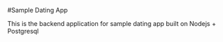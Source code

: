 #Sample Dating App

This is the backend application for sample dating app built on Nodejs + Postgresql
